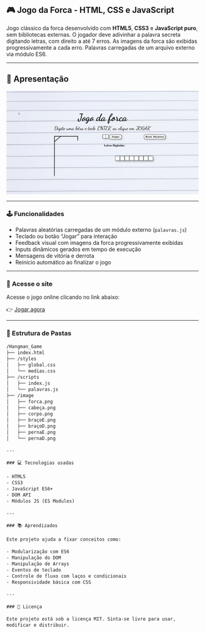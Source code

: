 ## 🎮 Jogo da Forca - HTML, CSS e JavaScript
Jogo clássico da forca desenvolvido com **HTML5**, **CSS3** e **JavaScript puro**, sem bibliotecas externas. O jogador deve adivinhar a palavra secreta digitando letras, com direito a até 7 erros. As imagens da forca são exibidas progressivamente a cada erro. Palavras carregadas de um arquivo externo via módulo ES6.

---

## 🎥 Apresentação

<p align="center">
  <img src="./image/forca.gif" width="600" alt="Demonstração do jogo">
</p>

---

### 🕹️ Funcionalidades

- Palavras aleatórias carregadas de um módulo externo (`palavras.js`)
- Teclado ou botão “Jogar” para interação
- Feedback visual com imagens da forca progressivamente exibidas
- Inputs dinâmicos gerados em tempo de execução
- Mensagens de vitória e derrota
- Reinício automático ao finalizar o jogo

---

### 📆 Acesse o site

Acesse o jogo online clicando no link abaixo:

👉 [Jogar agora](https://seuusuario.github.io/jogo-da-forca)

---

### 📆 Estrutura de Pastas

```
/Hangman_Game
├── index.html
├── /styles
│   ├── global.css
│   └── medias.css
├── /scripts
│   ├── index.js
│   └── palavras.js
├── /image
│   ├── forca.png
│   ├── cabeça.png
│   ├── corpo.png
│   ├── braçoE.png
│   ├── braçoD.png
│   ├── pernaE.png
│   └── pernaD.png

---

### 💻 Tecnologias usadas

- HTML5
- CSS3
- JavaScript ES6+
- DOM API
- Módulos JS (ES Modules)

---

### 📚 Aprendizados

Este projeto ajuda a fixar conceitos como:

- Modularização com ES6
- Manipulação do DOM
- Manipulação de Arrays
- Eventos de teclado
- Controle de fluxo com laços e condicionais
- Responsividade básica com CSS

---

### 📄 Licença

Este projeto está sob a licença MIT. Sinta-se livre para usar, modificar e distribuir.
